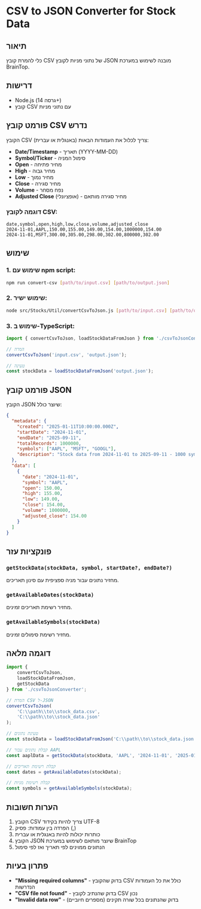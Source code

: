 # CSV to JSON Converter for Stock Data

## תיאור
כלי להמרת קובץ CSV של נתוני מניות לקובץ JSON מובנה לשימוש במערכת BrainTop.

## דרישות
- Node.js (גרסה 14+)
- קובץ CSV עם נתוני מניות

## פורמט קובץ CSV נדרש
הקובץ CSV צריך לכלול את העמודות הבאות (באנגלית או עברית):
- **Date/Timestamp** - תאריך (YYYY-MM-DD)
- **Symbol/Ticker** - סימול המניה
- **Open** - מחיר פתיחה
- **High** - מחיר גבוה
- **Low** - מחיר נמוך
- **Close** - מחיר סגירה
- **Volume** - נפח מסחר
- **Adjusted Close** (אופציונלי) - מחיר סגירה מותאם

### דוגמה לקובץ CSV:
```csv
date,symbol,open,high,low,close,volume,adjusted_close
2024-11-01,AAPL,150.00,155.00,149.00,154.00,1000000,154.00
2024-11-01,MSFT,300.00,305.00,298.00,302.00,800000,302.00
```

## שימוש

### 1. שימוש עם npm script:
```bash
npm run convert-csv [path/to/input.csv] [path/to/output.json]
```

### 2. שימוש ישיר:
```bash
node src/Stocks/Util/convertCsvToJson.js [path/to/input.csv] [path/to/output.json]
```

### 3. שימוש ב-TypeScript:
```typescript
import { convertCsvToJson, loadStockDataFromJson } from './csvToJsonConverter';

// המרה
convertCsvToJson('input.csv', 'output.json');

// טעינה
const stockData = loadStockDataFromJson('output.json');
```

## פורמט קובץ JSON
הקובץ JSON שיוצר כולל:

```json
{
  "metadata": {
    "created": "2025-01-11T10:00:00.000Z",
    "startDate": "2024-11-01",
    "endDate": "2025-09-11",
    "totalRecords": 1000000,
    "symbols": ["AAPL", "MSFT", "GOOGL"],
    "description": "Stock data from 2024-11-01 to 2025-09-11 - 1000 symbols, 1000000 records"
  },
  "data": [
    {
      "date": "2024-11-01",
      "symbol": "AAPL",
      "open": 150.00,
      "high": 155.00,
      "low": 149.00,
      "close": 154.00,
      "volume": 1000000,
      "adjusted_close": 154.00
    }
  ]
}
```

## פונקציות עזר

### `getStockData(stockData, symbol, startDate?, endDate?)`
מחזיר נתונים עבור מניה ספציפית עם סינון תאריכים.

### `getAvailableDates(stockData)`
מחזיר רשימת תאריכים זמינים.

### `getAvailableSymbols(stockData)`
מחזיר רשימת סימולים זמינים.

## דוגמה מלאה

```typescript
import { 
    convertCsvToJson, 
    loadStockDataFromJson, 
    getStockData 
} from './csvToJsonConverter';

// המרת CSV ל-JSON
convertCsvToJson(
    'C:\\path\\to\\stock_data.csv',
    'C:\\path\\to\\stock_data.json'
);

// טעינת נתונים
const stockData = loadStockDataFromJson('C:\\path\\to\\stock_data.json');

// קבלת נתונים עבור AAPL
const aaplData = getStockData(stockData, 'AAPL', '2024-11-01', '2025-01-01');

// קבלת רשימת תאריכים
const dates = getAvailableDates(stockData);

// קבלת רשימת מניות
const symbols = getAvailableSymbols(stockData);
```

## הערות חשובות
1. הקובץ CSV צריך להיות בקידוד UTF-8
2. הפרדה בין עמודות: פסיק (,)
3. כותרות יכולות להיות באנגלית או עברית
4. הקובץ JSON שיוצר מותאם לשימוש במערכת BrainTop
5. הנתונים ממוינים לפי תאריך ואז לפי סימול

## פתרון בעיות
- **"Missing required columns"** - בדוק שהקובץ CSV כולל את כל העמודות הנדרשות
- **"CSV file not found"** - בדוק שהנתיב לקובץ CSV נכון
- **"Invalid data row"** - בדוק שהנתונים בכל שורה תקינים (מספרים חיוביים)
